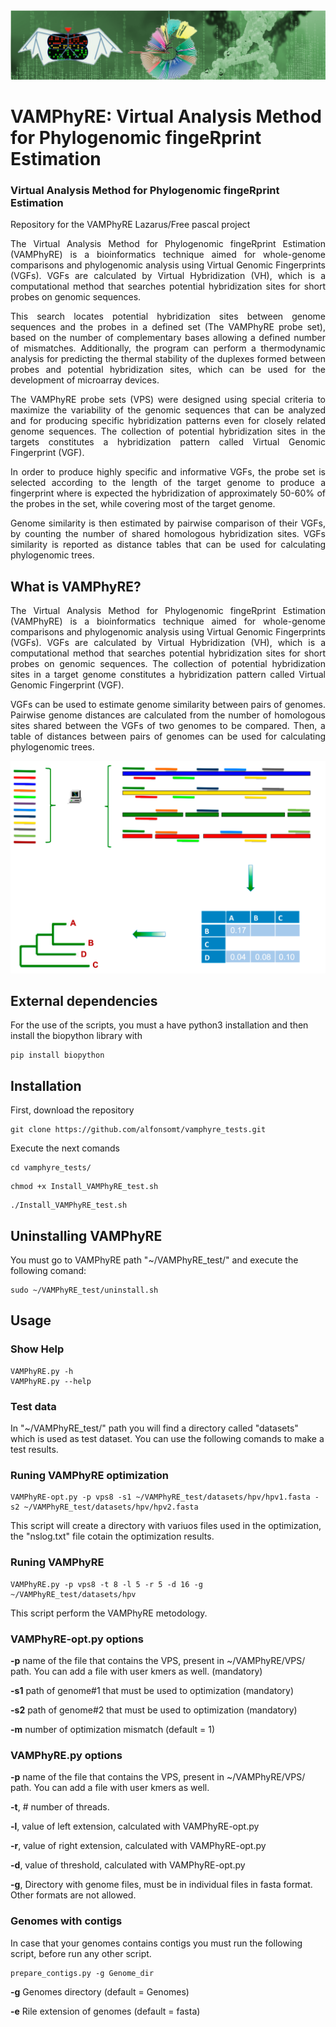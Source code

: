 <div align="center">
<img src="Media/Logo.png" alt="Imagen" />
</div>

# VAMPhyRE: Virtual Analysis Method for Phylogenomic fingeRprint Estimation
### Virtual Analysis Method for Phylogenomic fingeRprint Estimation

Repository for the VAMPhyRE Lazarus/Free pascal project

<div align="justify">
The Virtual Analysis Method for Phylogenomic fingeRprint Estimation (VAMPhyRE) is a bioinformatics technique aimed for whole-genome comparisons and phylogenomic analysis using Virtual Genomic Fingerprints (VGFs). VGFs are calculated by Virtual Hybridization (VH), which is a computational method that searches potential hybridization sites for short probes on genomic sequences.

This search locates potential hybridization sites between genome sequences and the probes in a defined set (The VAMPhyRE probe set), based on the number of complementary bases allowing a defined number of mismatches. Additionally, the program can perform a thermodynamic analysis for predicting the thermal stability of the duplexes formed between probes and potential hybridization sites, which can be used for the development of microarray devices.

The VAMPhyRE probe sets (VPS) were designed using special criteria to maximize the variability of the genomic sequences that can be analyzed and for producing specific hybridization patterns even for closely related genome sequences. The collection of potential hybridization sites in the targets constitutes a hybridization pattern called Virtual Genomic Fingerprint (VGF).

In order to produce highly specific and informative VGFs, the probe set is selected according to the length of the target genome to produce a fingerprint where is expected the hybridization of approximately 50-60% of the probes in the set, while covering most of the target genome.

Genome similarity is then estimated by pairwise comparison of their VGFs, by counting the number of shared homologous hybridization sites. VGFs similarity is reported as distance tables that can be used for calculating phylogenomic trees.
</div>

## What is VAMPhyRE?

<div align="justify">
The Virtual Analysis Method for Phylogenomic fingeRprint Estimation (VAMPhyRE) is a bioinformatics technique aimed for whole-genome comparisons and phylogenomic analysis using Virtual Genomic Fingerprints (VGFs). VGFs are calculated by Virtual Hybridization (VH), which is a computational method that searches potential hybridization sites for short probes on genomic sequences. The collection of potential hybridization sites in a target genome constitutes a hybridization pattern called Virtual Genomic Fingerprint (VGF).

VGFs can be used to estimate genome similarity between pairs of genomes. Pairwise genome distances are calculated from the number of homologous sites shared between the VGFs of two genomes to be compared.  Then, a table of distances between pairs of genomes can be used for calculating phylogenomic trees.
</div>

<div align="center">
<img src="Media/Genomica_VAMPhyRE.png" alt="Imagen" />
</div>

## External dependencies 
For the use of the scripts, you must a have python3 installation and then install the biopython library with
```
pip install biopython
```

## Installation

First, download the repository
```
git clone https://github.com/alfonsomt/vamphyre_tests.git
```


Execute the next comands
```
cd vamphyre_tests/
```
```
chmod +x Install_VAMPhyRE_test.sh
```
```
./Install_VAMPhyRE_test.sh
```

## Uninstalling VAMPhyRE

You must go to VAMPhyRE path "~/VAMPhyRE_test/" and execute the following comand:

```
sudo ~/VAMPhyRE_test/uninstall.sh
```

## Usage
### Show Help

```
VAMPhyRE.py -h
VAMPhyRE.py --help
```

### Test data

In "~/VAMPhyRE_test/" path you will find a directory called "datasets" which is used as test dataset. You can use the following comands to make a test results.

### Runing VAMPhyRE optimization
```
VAMPhyRE-opt.py -p vps8 -s1 ~/VAMPhyRE_test/datasets/hpv/hpv1.fasta -s2 ~/VAMPhyRE_test/datasets/hpv/hpv2.fasta 
```
This script will create a directory with variuos files used in the optimization, the "nslog.txt" file cotain the optimization results. 

### Runing VAMPhyRE
```
VAMPhyRE.py -p vps8 -t 8 -l 5 -r 5 -d 16 -g ~/VAMPhyRE_test/datasets/hpv

```
This script perform the VAMPhyRE metodology.

### VAMPhyRE-opt.py options
**-p** name of the file that contains the VPS, present in ~/VAMPhyRE/VPS/ path. You can add a file with user kmers as well. (mandatory)

**-s1** path of genome#1 that must be used to optimization (mandatory)

**-s2** path of genome#2 that must be used to optimization (mandatory)

**-m** number of optimization mismatch (default = 1) 


### VAMPhyRE.py options
**-p** name of the file that contains the VPS, present in ~/VAMPhyRE/VPS/ path. You can add a file with user kmers as well. 

**-t**, # number of threads.

**-l**, value of left extension, calculated with VAMPhyRE-opt.py

**-r**, value of right extension, calculated with VAMPhyRE-opt.py

**-d**, value of threshold, calculated with VAMPhyRE-opt.py

**-g**, Directory with genome files, must be in individual files in fasta format. Other formats are not allowed.

### Genomes with contigs
In case that your genomes contains contigs you must run the following script, before run any other script.

```
prepare_contigs.py -g Genome_dir
```
**-g** Genomes directory (default = Genomes)

**-e** Rile extension of genomes (default = fasta)
